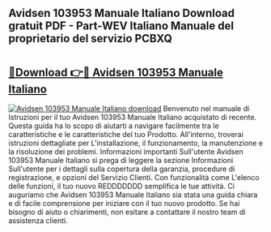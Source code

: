 ## Avidsen 103953 Manuale Italiano Download gratuit PDF - Part-WEV Italiano Manuale del proprietario del servizio PCBXQ

# <h2><a href="http://dfelhz1.blite.top/?on=Avidsen+103953+Manuale+Italiano">🔗Download 👉🔴 Avidsen 103953 Manuale Italiano</a></h2>

[![Avidsen 103953 Manuale Italiano download](https://i.imgur.com/lujVjoI.png)](http://dfelhz1.blite.top/?on=Avidsen+103953+Manuale+Italiano)
Benvenuto nel manuale di Istruzioni per il tuo Avidsen 103953 Manuale Italiano acquistato di recente. Questa guida ha lo scopo di aiutarti a navigare facilmente tra le caratteristiche e le caratteristiche del tuo Prodotto. All'interno, troverai istruzioni dettagliate per L'installazione, il funzionamento, la manutenzione e la risoluzione dei problemi. Informazioni importanti Sull'utente Avidsen 103953 Manuale Italiano si prega di leggere la sezione Informazioni Sull'utente per i dettagli sulla copertura della garanzia, procedure di registrazione, e opzioni del Servizio Clienti. Con funzionalità come L'elenco delle funzioni, il tuo nuovo REDDDDDDD semplifica le tue attività. Ci auguriamo che Avidsen 103953 Manuale Italiano sia stata una guida chiara e di facile comprensione per iniziare con il tuo nuovo prodotto. Se hai bisogno di aiuto o chiarimenti, non esitare a contattare il nostro team di assistenza clienti.
